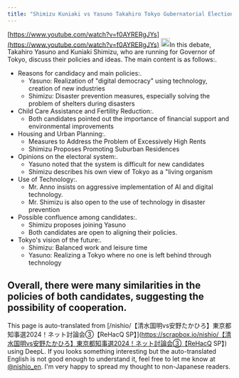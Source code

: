 ```yaml
---
title: "Shimizu Kuniaki vs Yasuno Takahiro Tokyo Gubernatorial Election 2024!"
---
```


[https://www.youtube.com/watch?v=f0AYRERgJYs](https://www.youtube.com/watch?v=f0AYRERgJYs)
<img src='https://scrapbox.io/api/pages/nishio-en/claude/icon' alt='claude.icon' height="19.5"/>In this debate, Takahiro Yasuno and Kuniaki Shimizu, who are running for Governor of Tokyo, discuss their policies and ideas. The main content is as follows:.
- Reasons for candidacy and main policies:.
    - Yasuno: Realization of "digital democracy" using technology, creation of new industries
    - Shimizu: Disaster prevention measures, especially solving the problem of shelters during disasters
- Child Care Assistance and Fertility Reduction:.
    - Both candidates pointed out the importance of financial support and environmental improvements
- Housing and Urban Planning:.
    - Measures to Address the Problem of Excessively High Rents
    - Shimizu Proposes Promoting Suburban Residences
- Opinions on the electoral system:.
    - Yasuno noted that the system is difficult for new candidates
    - Shimizu describes his own view of Tokyo as a "living organism
- Use of Technology:.
    - Mr. Anno insists on aggressive implementation of AI and digital technology.
    - Mr. Shimizu is also open to the use of technology in disaster prevention
- Possible confluence among candidates:.
    - Shimizu proposes joining Yasuno
    - Both candidates are open to aligning their policies.
- Tokyo's vision of the future:.
    - Shimizu: Balanced work and leisure time
    - Yasuno: Realizing a Tokyo where no one is left behind through technology

Overall, there were many similarities in the policies of both candidates, suggesting the possibility of cooperation.
---
This page is auto-translated from [/nishio/【清水国明vs安野たかひろ】東京都知事選2024！ネット討論会③【ReHacQ SP】](https://scrapbox.io/nishio/【清水国明vs安野たかひろ】東京都知事選2024！ネット討論会③【ReHacQ SP】) using DeepL. If you looks something interesting but the auto-translated English is not good enough to understand it, feel free to let me know at [@nishio_en](https://twitter.com/nishio_en). I'm very happy to spread my thought to non-Japanese readers.